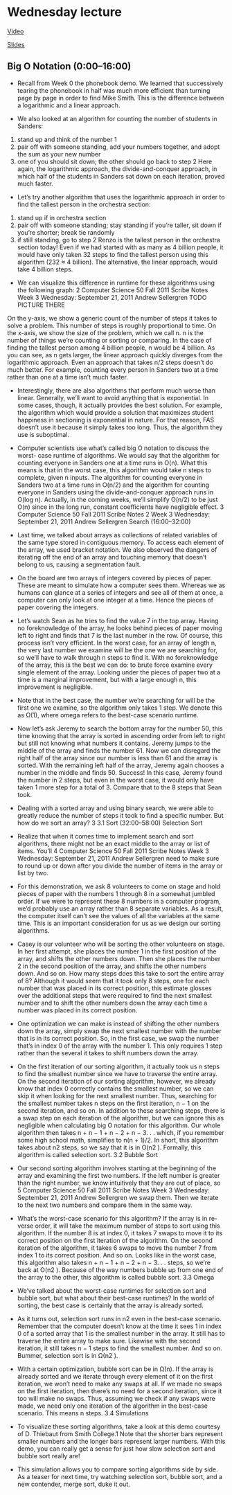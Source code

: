 # Wednesday lecture

[Video](http://cs50.tv/2011/fall/lectures/3/week3w.mp4)

[Slides](http://cdn.cs50.net/2011/fall/lectures/3/week3w.pdf)


## Big O Notation (0:00–16:00)

* Recall from Week 0 the phonebook demo. We learned that successively
tearing the phonebook in half was much more efficient than turning page
by page in order to find Mike Smith. This is the difference between a
logarithmic and a linear approach.

* We also looked at an algorithm for counting the number of students in
Sanders:
1. stand up and think of the number 1
2. pair off with someone standing, add your numbers together, and
adopt the sum as your new number
3. one of you should sit down; the other should go back to step 2
Here again, the logarithmic approach, the divide-and-conquer approach,
in which half of the students in Sanders sat down on each iteration, proved
much faster.

* Let’s try another algorithm that uses the logarithmic approach in order
to find the tallest person in the orchestra section:
1. stand up if in orchestra section
2. pair off with someone standing; stay standing if you’re taller, sit down
if you’re shorter; break tie randomly
3. if still standing, go to step 2
Renzo is the tallest person in the orchestra section today! Even if we
had started with as many as 4 billion people, it would have only taken 32
steps to find the tallest person using this algorithm (232 ≈ 4 billion). The
alternative, the linear approach, would take 4 billion steps.

* We can visualize this difference in runtime for these algorithms using the
following graph:
2
Computer Science 50
Fall 2011
Scribe Notes
Week 3 Wednesday: September 21, 2011
Andrew Sellergren
		TODO PICTURE THERE

On the y-axis, we show a generic count of the number of steps it takes to
solve a problem. This number of steps is roughly proportional to time.
On the x-axis, we show the size of the problem, which we call n. n is the
number of things we’re counting or sorting or comparing. In the case of
finding the tallest person among 4 billion people, n would be 4 billion. As
you can see, as n gets larger, the linear approach quickly diverges from
the logarithmic approach. Even an approach that takes n/2 steps doesn’t
do much better. For example, counting every person in Sanders two at a
time rather than one at a time isn’t much faster.

* Interestingly, there are also algorithms that perform much worse than
linear. Generally, we’ll want to avoid anything that is exponential. In
some cases, though, it actually provides the best solution. For example,
the algorithm which would provide a solution that maximizes student
happiness in sectioning is exponential in nature. For that reason, FAS
doesn’t use it because it simply takes too long. Thus, the algorithm they
use is suboptimal.

* Computer scientists use what’s called big O notation to discuss the worst-
case runtime of algorithms. We would say that the algorithm for counting
everyone in Sanders one at a time runs in O(n). What this means is
that in the worst case, this algorithm would take n steps to complete,
given n inputs. The algorithm for counting everyone in Sanders two at a
time runs in O(n/2) and the algorithm for counting everyone in Sanders
using the divide-and-conquer approach runs in O(log n). Actually, in the
coming weeks, we’ll simplify O(n/2) to be just O(n) since in the long run,
constant coefficients have negligible effect.
3
Computer Science 50
Fall 2011
Scribe Notes
2
Week 3 Wednesday: September 21, 2011
Andrew Sellergren
Search (16:00–32:00)

* Last time, we talked about arrays as collections of related variables of the
same type stored in contiguous memory. To access each element of the
array, we used bracket notation. We also observed the dangers of iterating
off the end of an array and touching memory that doesn’t belong to us,
causing a segmentation fault.

* On the board are two arrays of integers covered by pieces of paper. These
are meant to simulate how a computer sees them. Whereas we as humans
can glance at a series of integers and see all of them at once, a computer
can only look at one integer at a time. Hence the pieces of paper covering
the integers.

* Let’s watch Sean as he tries to find the value 7 in the top array. Having
no foreknowledge of the array, he looks behind pieces of paper moving left
to right and finds that 7 is the last number in the row. Of course, this
process isn’t very efficient. In the worst case, for an array of length n,
the very last number we examine will be the one we are searching for, so
we’ll have to walk through n steps to find it. With no foreknowledge of
the array, this is the best we can do: to brute force examine every single
element of the array. Looking under the pieces of paper two at a time is
a marginal improvement, but with a large enough n, this improvement is
negligible.

* Note that in the best case, the number we’re searching for will be the first
one we examine, so the algorithm only takes 1 step. We denote this as
Ω(1), where omega refers to the best-case scenario runtime.

* Now let’s ask Jeremy to search the bottom array for the number 50, this
time knowing that the array is sorted in ascending order from left to right
but still not knowing what numbers it contains. Jeremy jumps to the
middle of the array and finds the number 61. Now we can disregard the
right half of the array since our number is less than 61 and the array is
sorted. With the remaining left half of the array, Jeremy again chooses a
number in the middle and finds 50. Success! In this case, Jeremy found
the number in 2 steps, but even in the worst case, it would only have taken
1 more step for a total of 3. Compare that to the 8 steps that Sean took.

* Dealing with a sorted array and using binary search, we were able to
greatly reduce the number of steps it took to find a specific number. But
how do we sort an array?
3
3.1
Sort (32:00–58:00)
Selection Sort

* Realize that when it comes time to implement search and sort algorithms,
there might not be an exact middle to the array or list of items. You’ll
4
Computer Science 50
Fall 2011
Scribe Notes
Week 3 Wednesday: September 21, 2011
Andrew Sellergren
need to make sure to round up or down after you divide the number of
items in the array or list by two.

* For this demonstration, we ask 8 volunteers to come on stage and hold
pieces of paper with the numbers 1 through 8 in a somewhat jumbled
order. If we were to represent these 8 numbers in a computer program,
we’d probably use an array rather than 8 separate variables. As a result,
the computer itself can’t see the values of all the variables at the same
time. This is an important consideration for us as we design our sorting
algorithms.

* Casey is our volunteer who will be sorting the other volunteers on stage.
In her first attempt, she places the number 1 in the first position of the
array, and shifts the other numbers down. Then she places the number
2 in the second position of the array, and shifts the other numbers down.
And so on. How many steps does this take to sort the entire array of 8?
Although it would seem that it took only 8 steps, one for each number that
was placed in its correct position, this estimate glosses over the additional
steps that were required to find the next smallest number and to shift
the other numbers down the array each time a number was placed in its
correct position.

* One optimization we can make is instead of shifting the other numbers
down the array, simply swap the next smallest number with the number
that is in its correct position. So, in the first case, we swap the number
that’s in index 0 of the array with the number 1. This only requires 1 step
rather than the several it takes to shift numbers down the array.

* On the first iteration of our sorting algorithm, it actually took us n steps
to find the smallest number since we have to traverse the entire array.
On the second iteration of our sorting algorithm, however, we already
know that index 0 correctly contains the smallest number, so we can skip
it when looking for the next smallest number. Thus, searching for the
smallest number takes n steps on the first iteration, n − 1 on the second
iteration, and so on. In addition to these searching steps, there is a swap
step on each iteration of the algorithm, but we can ignore this as negligible
when calculating big O notation for this algorithm. Our whole algorithm
then takes n + n − 1 + n − 2 + n − 3. . . which, if you remember some high
school math, simplifies to n(n + 1)/2. In short, this algorithm takes about
n2 steps, so we say that it is in O(n2 ). Formally, this algorithm is called
selection sort.
3.2
Bubble Sort

* Our second sorting algorithm involves starting at the beginning of the
array and examining the first two numbers. If the left number is greater
than the right number, we know intuitively that they are out of place, so
5
Computer Science 50
Fall 2011
Scribe Notes
Week 3 Wednesday: September 21, 2011
Andrew Sellergren
we swap them. Then we iterate to the next two numbers and compare
them in the same way.

* What’s the worst-case scenario for this algorithm? If the array is in re-
verse order, it will take the maximum number of steps to sort using this
algorithm. If the number 8 is at index 0, it takes 7 swaps to move it to
its correct position on the first iteration of the algorithm. On the second
iteration of the algorithm, it takes 6 swaps to move the number 7 from
index 1 to its correct position. And so on. Looks like in the worst case,
this algorithm also takes n + n − 1 + n − 2 + n − 3. . . steps, so we’re back at
O(n2 ). Because of the way numbers bubble up from one end of the array
to the other, this algorithm is called bubble sort.
3.3
Omega

* We’ve talked about the worst-case runtimes for selection sort and bubble
sort, but what about their best-case runtimes? In the world of sorting,
the best case is certainly that the array is already sorted.

* As it turns out, selection sort runs in n2 even in the best-case scenario.
Remember that the computer doesn’t know at the time it sees 1 in index 0
of a sorted array that 1 is the smallest number in the array. It still has to
traverse the entire array to make sure. Likewise with the second iteration,
it still takes n − 1 steps to find the smallest number. And so on. Bummer,
selection sort is in Ω(n2 ).

* With a certain optimization, bubble sort can be in Ω(n). If the array
is already sorted and we iterate through every element of it on the first
iteration, we won’t need to make any swaps at all. If we made no swaps on
the first iteration, then there’s no need for a second iteration, since it too
will make no swaps. Thus, assuming we check if any swaps were made, we
need only one iteration of the algorithm in the best-case scenario. This
means n steps.
3.4
Simulations

* To visualize these sorting algorithms, take a look at this demo courtesy
of D. Thiebaut from Smith College.1 Note that the shorter bars represent
smaller numbers and the longer bars represent larger numbers. With this
demo, you can really get a sense for just how slow selection sort and bubble
sort really are!

* This simulation allows you to compare sorting algorithms side by side. As
a teaser for next time, try watching selection sort, bubble sort, and a new
contender, merge sort, duke it out.



